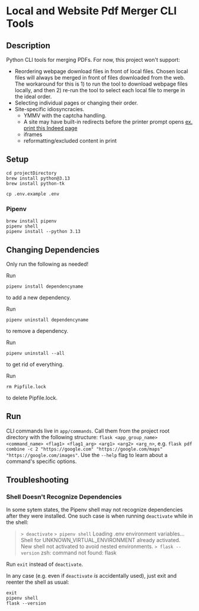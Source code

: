 # Local and Website Pdf Merger CLI Tools

## Description

Python CLI tools for merging PDFs. For now, this project won't support:

- Reordering webpage download files in front of local files. Chosen local files will always be merged in front of files downloaded from the web. The workaround for this is 1) to run the tool to download webpage files locally, and then 2) re-run the tool to select each local file to merge in the ideal order.
- Selecting individual pages or changing their order.
- Site-specific idiosyncracies.
  - YMMV with the captcha handling.
  - A site may have built-in redirects before the printer prompt opens [ex. print this Indeed page](https://www.indeed.com/jobs?q=sm&l=New+York%2C+NY&from=searchOnHP&vjk=0bf7023a2547e8c8)
  - iframes
  - reformatting/excluded content in print 

## Setup

    cd projectDirectory
    brew install python@3.13
    brew install python-tk

    cp .env.example .env

### Pipenv

    brew install pipenv
    pipenv shell
    pipenv install --python 3.13


## Changing Dependencies
Only run the following as needed!

Run

    pipenv install dependencyname

to add a new dependency.

Run

    pipenv uninstall dependencyname

to remove a dependency.

Run

    pipenv uninstall --all

to get rid of everything.

Run

    rm Pipfile.lock

to delete Pipfile.lock. 

## Run
CLI commands live in `app/commands`. Call them from the project root directory with the following structure: `flask <app_group_name> <command_name> <flag1> <flag1_arg> <arg1> <arg2> <arg_n>`, e.g. `flask pdf combine -c 2 "https://google.com" "https://google.com/maps" "https://google.com/images"`. Use the `--help` flag to learn about a command's specific options.


## Troubleshooting

### Shell Doesn't Recognize Dependencies

In some sytem states, the Pipenv shell may not recognize dependencies after they were installed. One such case is when running `deactivate` while in the shell:

> `> deactivate`
> `> pipenv shell`
> Loading .env environment variables...
> Shell for UNKNOWN_VIRTUAL_ENVIRONMENT already activated.
> New shell not activated to avoid nested environments.
> `> flask --version`
> zsh: command not found: flask

Run `exit` instead of `deactivate`.

In any case (e.g. even if `deactivate` *is* accidentally used), just exit and reenter the shell as usual:

```
exit 
pipenv shell
flask --version
```
